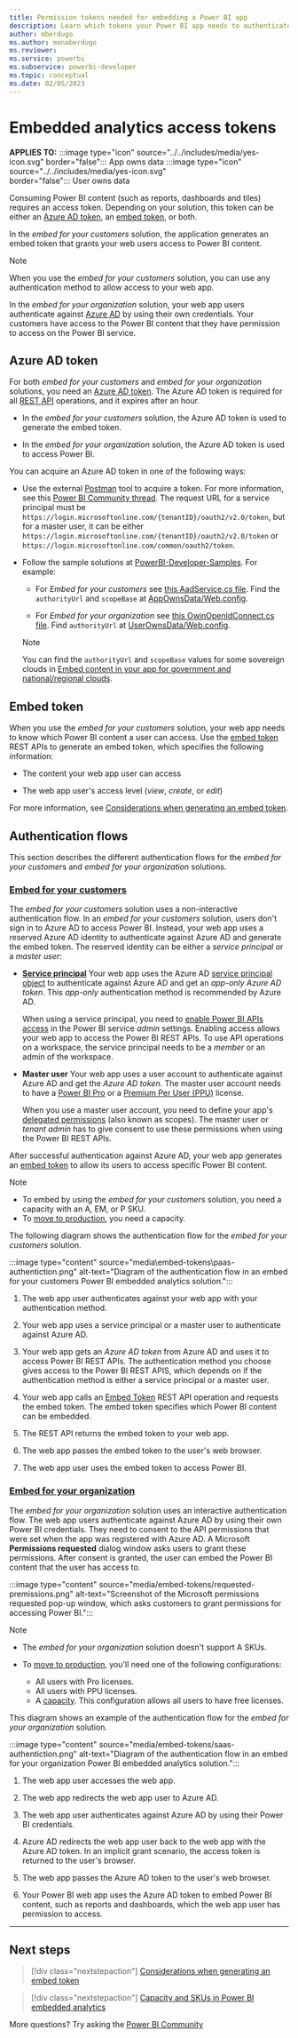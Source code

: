 ```yaml
---
title: Permission tokens needed for embedding a Power BI app
description: Learn which tokens your Power BI app needs to authenticate against Azure and Power BI service.
author: mberdugo
ms.author: monaberdugo
ms.reviewer:
ms.service: powerbi
ms.subservice: powerbi-developer
ms.topic: conceptual
ms.date: 02/05/2023
---
```


# Embedded analytics access tokens

**APPLIES TO:** :::image type="icon" source="../../includes/media/yes-icon.svg" border="false":::&nbsp;App&nbsp;owns&nbsp;data :::image type="icon" source="../../includes/media/yes-icon.svg" border="false":::&nbsp;User&nbsp;owns&nbsp;data

Consuming Power BI content (such as reports, dashboards and tiles) requires an access token. Depending on your solution, this token can be either an [Azure AD token](#azure-ad-token), an [embed token](#embed-token), or both.

In the *embed for your customers* solution, the application generates an embed token that grants your web users access to Power BI content.

>[!NOTE]
>When you use the *embed for your customers* solution, you can use any authentication method to allow access to your web app.

In the *embed for your organization* solution, your web app users authenticate against [Azure AD](pbi-glossary.md#azure-ad-azure-active-directory) by using their own credentials. Your customers have access to the Power BI content that they have permission to access on the Power BI service.

## Azure AD token

For both *embed for your customers* and *embed for your organization* solutions, you need an [Azure AD token](/azure/databricks/dev-tools/api/latest/aad/). The Azure AD token is required for all [REST API](/rest/api/power-bi/) operations, and it expires after an hour.

* In the *embed for your customers* solution, the Azure AD token is used to generate the embed token.

* In the *embed for your organization* solution, the Azure AD token is used to access Power BI.

You can acquire an Azure AD token in one of the following ways:

* Use the external [Postman](https://www.postman.com/) tool to acquire a token. For more information, see this [Power BI Community thread](https://community.powerbi.com/t5/Developer/Power-BI-REST-API-using-postman-generate-embed-token/m-p/310153#M9157). The request URL for a service principal must be `https://login.microsoftonline.com/{tenantID}/oauth2/v2.0/token`, but for a master user, it can be either `https://login.microsoftonline.com/{tenantID}/oauth2/v2.0/token` or `https://login.microsoftonline.com/common/oauth2/token`.

* Follow the sample solutions at [PowerBI-Developer-Samples](https://github.com/microsoft/PowerBI-Developer-Samples/). For example:  
  
  * For *Embed for your customers* see [this AadService.cs file](https://github.com/microsoft/PowerBI-Developer-Samples/blob/master/.NET%20Framework/Embed%20for%20your%20customers/AppOwnsData/Services/AadService.cs). Find the `authorityUrl` and `scopeBase` at [AppOwnsData/Web.config](https://github.com/microsoft/PowerBI-Developer-Samples/blob/master/.NET%20Framework/Embed%20for%20your%20customers/AppOwnsData/Web.config).

  * For *Embed for your organization* see [this OwinOpenIdConnect.cs file](https://github.com/microsoft/PowerBI-Developer-Samples/blob/master/.NET%20Framework/Embed%20for%20your%20organization/UserOwnsData/Services/Security/OwinOpenIdConnect.cs). Find `authorityUrl` at [UserOwnsData/Web.config](https://github.com/microsoft/PowerBI-Developer-Samples/blob/master/.NET%20Framework/Embed%20for%20your%20organization/UserOwnsData/Web.config).

  > [!NOTE]
  > You can find the `authorityUrl` and `scopeBase` values for some sovereign clouds in [Embed content in your app for government and national/regional clouds](embed-sample-for-customers-national-clouds.md).

## Embed token

When you use the *embed for your customers* solution, your web app needs to know which Power BI content a user can access. Use the [embed token](/rest/api/power-bi/embedtoken) REST APIs to generate an embed token, which specifies the following information:

* The content your web app user can access

* The web app user's access level (*view*, *create*, or *edit*)

For more information, see [Considerations when generating an embed token](generate-embed-token.md).

## Authentication flows

This section describes the different authentication flows for the *embed for your customer*s and *embed for your organization* solutions.

### [Embed for your customers](#tab/embed-for-customers)

The *embed for your customers* solution uses a non-interactive authentication flow. In an *embed for your customers* solution, users don't sign in to Azure AD to access Power BI. Instead, your web app uses a reserved Azure AD identity to authenticate against Azure AD and generate the embed token. The reserved identity can be either a *service principal* or a *master user*:

* **[Service principal](embed-service-principal.md)**
    Your web app uses the Azure AD [service principal object](/azure/active-directory/develop/app-objects-and-service-principals#service-principal-object) to authenticate against Azure AD and get an *app-only Azure AD token*. This *app-only* authentication method is recommended by Azure AD.

    When using a service principal, you need to [enable Power BI APIs access](embed-sample-for-customers.md#step-6---service-principal-api-access) in the Power BI service *admin* settings. Enabling access allows your web app to access the Power BI REST APIs. To use API operations on a workspace, the service principal needs to be a *member* or an admin of the workspace.

* **Master user**
    Your web app uses a user account to authenticate against Azure AD and get the *Azure AD token*. The master user account needs to have a [Power BI Pro](../../enterprise/service-admin-purchasing-power-bi-pro.md) or a [Premium Per User (PPU)](../../enterprise/service-premium-per-user-faq.yml) license.

    When you use a master user account, you need to define your app's [delegated permissions](/azure/active-directory/develop/v2-permissions-and-consent) (also known as scopes). The master user or *tenant admin* has to give consent to use these permissions when using the Power BI REST APIs.

After successful authentication against Azure AD, your web app generates an [embed token](/rest/api/power-bi/embedtoken) to allow its users to access specific Power BI content.

>[!NOTE]
>
>* To embed by using the *embed for your customers* solution, you need a capacity with an A, EM, or P SKU.
>* To [move to production](move-to-production.md), you need a capacity.

The following diagram shows the authentication flow for the *embed for your customers* solution.

:::image type="content" source="media\embed-tokens\paas-authentiction.png" alt-text="Diagram of the authentication flow in an embed for your customers Power BI embedded analytics solution.":::

1. The web app user authenticates against your web app with your authentication method.

2. Your web app uses a service principal or a master user to authenticate against Azure AD.

3. Your web app gets an *Azure AD token* from Azure AD and uses it to access Power BI REST APIs. The authentication method you choose gives access to the Power BI REST APIS, which depends on if the authentication method is either a service principal or a master user.

4. Your web app calls an [Embed Token](/rest/api/power-bi/embedtoken) REST API operation and requests the embed token. The embed token specifies which Power BI content can be embedded.

5. The REST API returns the embed token to your web app.

6. The web app passes the embed token to the user's web browser.

7. The web app user uses the embed token to access Power BI.

### [Embed for your organization](#tab/embed-for-your-organization)

The *embed for your organization* solution uses an interactive authentication flow. The web app users authenticate against Azure AD by using their own Power BI credentials. They need to consent to the API permissions that were set when the app was registered with Azure AD. A Microsoft **Permissions requested** dialog window asks users to grant these permissions. After consent is granted, the user can embed the Power BI content that the user has access to.

:::image type="content" source="media/embed-tokens/requested-premissions.png" alt-text="Screenshot of the Microsoft permissions requested pop-up window, which asks customers to grant permissions for accessing Power BI.":::

>[!NOTE]
>
>* The *embed for your organization* solution doesn't support A SKUs.
>* To [move to production](move-to-production.md), you'll need one of the following configurations:
>
>   * All users with Pro licenses.
>   * All users with PPU licenses.
>   * A [capacity](embedded-capacity.md). This configuration allows all users to have free licenses.

This diagram shows an example of the authentication flow for the *embed for your organization* solution.

:::image type="content" source="media/embed-tokens/saas-authentiction.png" alt-text="Diagram of the authentication flow in an embed for your organization Power BI embedded analytics solution.":::

1. The web app user accesses the web app.

2. The web app redirects the web app user to Azure AD.

3. The web app user authenticates against Azure AD by using their Power BI credentials.

4. Azure AD redirects the web app user back to the web app with the Azure AD token. In an implicit grant scenario, the access token is returned to the user's browser.

5. The web app passes the Azure AD token to the user's web browser.

6. Your Power BI web app uses the Azure AD token to embed Power BI content, such as reports and dashboards, which the web app user has permission to access.

---

## Next steps

>[!div class="nextstepaction"]
>[Considerations when generating an embed token](generate-embed-token.md)

>[!div class="nextstepaction"]
>[Capacity and SKUs in Power BI embedded analytics](embedded-capacity.md)

More questions? Try asking the [Power BI Community](https://community.powerbi.com/)
